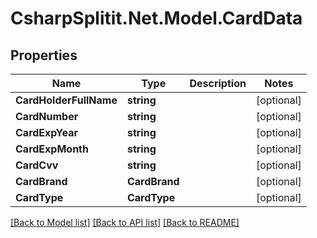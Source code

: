 # CsharpSplitit.Net.Model.CardData

## Properties

Name | Type | Description | Notes
------------ | ------------- | ------------- | -------------
**CardHolderFullName** | **string** |  | [optional] 
**CardNumber** | **string** |  | [optional] 
**CardExpYear** | **string** |  | [optional] 
**CardExpMonth** | **string** |  | [optional] 
**CardCvv** | **string** |  | [optional] 
**CardBrand** | **CardBrand** |  | [optional] 
**CardType** | **CardType** |  | [optional] 

[[Back to Model list]](../README.md#documentation-for-models) [[Back to API list]](../README.md#documentation-for-api-endpoints) [[Back to README]](../README.md)

